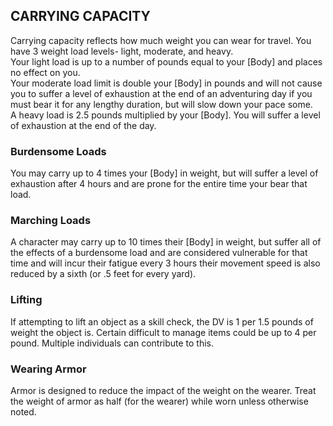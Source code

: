## CARRYING CAPACITY
Carrying capacity reflects how much weight you can wear for travel. You have 3 weight load levels- light, moderate, and heavy.  
Your light load is up to a number of pounds equal to your [Body] and places no effect on you.  
Your moderate load limit is double your [Body] in pounds and will not cause you to suffer a level of exhaustion at the end of an adventuring day if you must bear it for any lengthy duration, but will slow down your pace some.  
A heavy load is 2.5 pounds multiplied by your [Body]. You will suffer a level of exhaustion at the end of the day.

### Burdensome Loads
You may carry up to 4 times your [Body] in weight, but will suffer a level of exhaustion after 4 hours and are prone for the entire time your bear that load.

### Marching Loads
A character may carry up to 10 times their [Body] in weight, but suffer all of the effects of a burdensome load and are considered vulnerable for that time and will incur their fatigue every 3 hours their movement speed is also reduced by a sixth (or .5 feet for every yard).

### Lifting
If attempting to lift an object as a skill check, the DV is 1 per 1.5 pounds of weight the object is. Certain difficult to manage items could be up to 4 per pound. Multiple individuals can contribute to this.

### Wearing Armor
Armor is designed to reduce the impact of the weight on the wearer. Treat the weight of armor as half (for the wearer) while worn unless otherwise noted.
